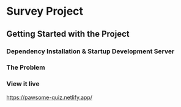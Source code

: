 # Survey Project



## Getting Started with the Project

### Dependency Installation & Startup Development Server



### The Problem



### View it live

https://pawsome-quiz.netlify.app/
